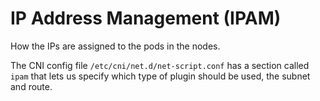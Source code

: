 # IP Address Management (IPAM)

How the IPs are assigned to the pods in the nodes.

The CNI config file `/etc/cni/net.d/net-script.conf` has a section called `ipam` that lets us specify which type of plugin should be used, the subnet and route.